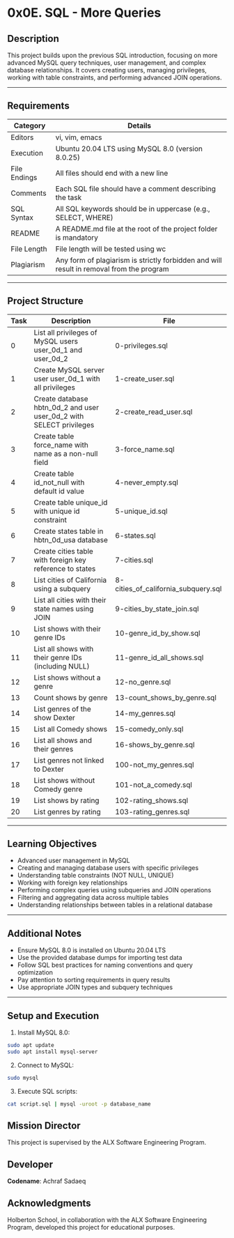# 0x0E. SQL - More Queries

## Description

This project builds upon the previous SQL introduction, focusing on more advanced MySQL query techniques, user management, and complex database relationships. It covers creating users, managing privileges, working with table constraints, and performing advanced JOIN operations.

---

## Requirements

| Category          | Details                                                                 |
|-------------------|-------------------------------------------------------------------------|
| Editors           | vi, vim, emacs                                                         |
| Execution         | Ubuntu 20.04 LTS using MySQL 8.0 (version 8.0.25)                      |
| File Endings      | All files should end with a new line                                   |
| Comments          | Each SQL file should have a comment describing the task               |
| SQL Syntax        | All SQL keywords should be in uppercase (e.g., SELECT, WHERE)         |
| README            | A README.md file at the root of the project folder is mandatory       |
| File Length       | File length will be tested using wc                                 |
| Plagiarism        | Any form of plagiarism is strictly forbidden and will result in removal from the program |

---

## Project Structure

| Task | Description | File |
|------|-------------|------|
| 0    | List all privileges of MySQL users user_0d_1 and user_0d_2 | 0-privileges.sql |
| 1    | Create MySQL server user user_0d_1 with all privileges | 1-create_user.sql |
| 2    | Create database hbtn_0d_2 and user user_0d_2 with SELECT privileges | 2-create_read_user.sql |
| 3    | Create table force_name with name as a non-null field | 3-force_name.sql |
| 4    | Create table id_not_null with default id value | 4-never_empty.sql |
| 5    | Create table unique_id with unique id constraint | 5-unique_id.sql |
| 6    | Create states table in hbtn_0d_usa database | 6-states.sql |
| 7    | Create cities table with foreign key reference to states | 7-cities.sql |
| 8    | List cities of California using a subquery | 8-cities_of_california_subquery.sql |
| 9    | List all cities with their state names using JOIN | 9-cities_by_state_join.sql |
| 10   | List shows with their genre IDs | 10-genre_id_by_show.sql |
| 11   | List all shows with their genre IDs (including NULL) | 11-genre_id_all_shows.sql |
| 12   | List shows without a genre | 12-no_genre.sql |
| 13   | Count shows by genre | 13-count_shows_by_genre.sql |
| 14   | List genres of the show Dexter | 14-my_genres.sql |
| 15   | List all Comedy shows | 15-comedy_only.sql |
| 16   | List all shows and their genres | 16-shows_by_genre.sql |
| 17   | List genres not linked to Dexter | 100-not_my_genres.sql |
| 18   | List shows without Comedy genre | 101-not_a_comedy.sql |
| 19   | List shows by rating | 102-rating_shows.sql |
| 20   | List genres by rating | 103-rating_genres.sql |

---

## Learning Objectives

- Advanced user management in MySQL
- Creating and managing database users with specific privileges
- Understanding table constraints (NOT NULL, UNIQUE)
- Working with foreign key relationships
- Performing complex queries using subqueries and JOIN operations
- Filtering and aggregating data across multiple tables
- Understanding relationships between tables in a relational database

---

## Additional Notes

- Ensure MySQL 8.0 is installed on Ubuntu 20.04 LTS
- Use the provided database dumps for importing test data
- Follow SQL best practices for naming conventions and query optimization
- Pay attention to sorting requirements in query results
- Use appropriate JOIN types and subquery techniques

---

## Setup and Execution

1. Install MySQL 8.0:
```bash
sudo apt update
sudo apt install mysql-server
```

2. Connect to MySQL:
```bash
sudo mysql
```

3. Execute SQL scripts:
```bash
cat script.sql | mysql -uroot -p database_name
```

## Mission Director
This project is supervised by the ALX Software Engineering Program.

## Developer
**Codename**: Achraf Sadaeq

## Acknowledgments
Holberton School, in collaboration with the ALX Software Engineering Program, developed this project for educational purposes.
